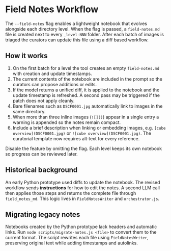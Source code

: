 # Field Notes Workflow

The `--field-notes` flag enables a lightweight notebook that evolves alongside each directory level. When the flag is passed, a `field-notes.md` file is created next to every `_level-NNN` folder. After each batch of images is triaged the curators can update this file using a diff based workflow.

## How it works

1. On the first batch for a level the tool creates an empty `field-notes.md` with creation and update timestamps.
2. The current contents of the notebook are included in the prompt so the curators can propose additions or edits.
3. If the model returns a unified diff, it is applied to the notebook and the update timestamp is refreshed. A second pass may be triggered if the patch does not apply cleanly.
4. Bare filenames such as `DSCF0001.jpg` automatically link to images in the same directory.
5. When more than three inline images (`![]()`) appear in a single entry a warning is appended so the notes remain compact.
6. Include a brief description when linking or embedding images, e.g. `[cube overview](DSCF0001.jpg)` or `![cube overview](DSCF0001.jpg)`. The curatorial template now requires alt‑text for every reference.

Disable the feature by omitting the flag. Each level keeps its own notebook so progress can be reviewed later.

## Historical background

An early Python prototype used diffs to update the notebook. The revised workflow sends **instructions** for how to edit the notes. A second LLM call then applies those steps and returns the complete file through `field_notes_md`. This logic lives in `FieldNotesWriter` and `orchestrator.js`.

## Migrating legacy notes

Notebooks created by the Python prototype lack headers and automatic links. Run `node scripts/migrate-notes.js <file>` to convert them to the current format. The script rewrites each file using `FieldNotesWriter`, preserving original text while adding timestamps and autolinks.
